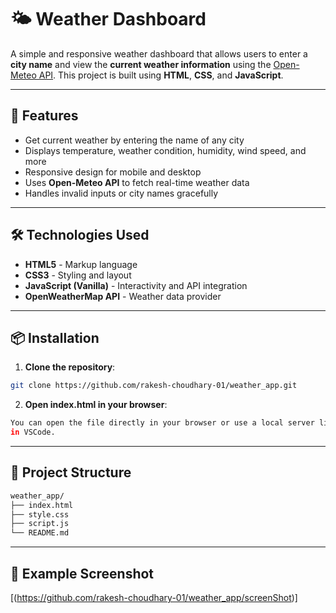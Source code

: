 # 🌤️ Weather Dashboard

A simple and responsive weather dashboard that allows users to enter a **city name** and view the **current weather information** using the [Open-Meteo API](https://open-meteo.com/). This project is built using **HTML**, **CSS**, and **JavaScript**.

---

## 🚀 Features

- Get current weather by entering the name of any city
- Displays temperature, weather condition, humidity, wind speed, and more
- Responsive design for mobile and desktop
- Uses **Open-Meteo API** to fetch real-time weather data
- Handles invalid inputs or city names gracefully

---

## 🛠️ Technologies Used

- **HTML5** - Markup language
- **CSS3** - Styling and layout
- **JavaScript (Vanilla)** - Interactivity and API integration
- **OpenWeatherMap API** - Weather data provider

---

## 📦 Installation

1. **Clone the repository**:

```bash
git clone https://github.com/rakesh-choudhary-01/weather_app.git

```

2. **Open index.html in your browser**:

```bash
You can open the file directly in your browser or use a local server like Live Server
in VSCode.

```
---

## 📁 Project Structure

```bash
weather_app/
├── index.html
├── style.css
├── script.js
└── README.md
```
---
## 📸 Example Screenshot

[(https://github.com/rakesh-choudhary-01/weather_app/screenShot)]



